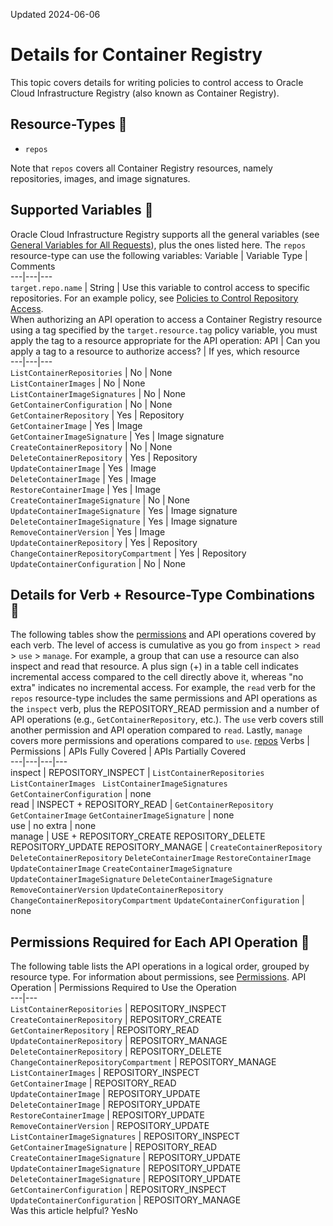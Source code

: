 Updated 2024-06-06
# Details for Container Registry
This topic covers details for writing policies to control access to Oracle Cloud Infrastructure Registry (also known as Container Registry).
## Resource-Types 🔗 
  * `repos`


Note that `repos` covers all Container Registry resources, namely repositories, images, and image signatures.
## Supported Variables 🔗 
Oracle Cloud Infrastructure Registry supports all the general variables (see [General Variables for All Requests](https://docs.oracle.com/en-us/iaas/Content/Identity/policyreference/policyreference_topic-General_Variables_for_All_Requests.htm "Use the following general variables for all requests")), plus the ones listed here.
The `repos` resource-type can use the following variables:
Variable | Variable Type | Comments  
---|---|---  
`target.repo.name` | String | Use this variable to control access to specific repositories. For an example policy, see [Policies to Control Repository Access](https://docs.oracle.com/iaas/Content/Registry/Concepts/registrypolicyrepoaccess.htm).  
When authorizing an API operation to access a Container Registry resource using a tag specified by the `target.resource.tag` policy variable, you must apply the tag to a resource appropriate for the API operation:
API | Can you apply a tag to a resource to authorize access? | If yes, which resource  
---|---|---  
`ListContainerRepositories` | No | None  
`ListContainerImages` | No | None  
`ListContainerImageSignatures` | No | None  
`GetContainerConfiguration` | No | None  
`GetContainerRepository` | Yes | Repository  
`GetContainerImage` | Yes | Image  
`GetContainerImageSignature` | Yes | Image signature  
`CreateContainerRepository` | No | None  
`DeleteContainerRepository` | Yes | Repository  
`UpdateContainerImage` | Yes | Image  
`DeleteContainerImage` | Yes | Image  
`RestoreContainerImage` | Yes | Image  
`CreateContainerImageSignature` | No | None  
`UpdateContainerImageSignature` | Yes | Image signature  
`DeleteContainerImageSignature` | Yes | Image signature  
`RemoveContainerVersion` | Yes | Image  
`UpdateContainerRepository` | Yes | Repository  
`ChangeContainerRepositoryCompartment` | Yes | Repository  
`UpdateContainerConfiguration` | No | None  
## Details for Verb + Resource-Type Combinations 🔗 
The following tables show the [permissions](https://docs.oracle.com/iaas/Content/Identity/policies/permissions.htm) and API operations covered by each verb. The level of access is cumulative as you go from `inspect` > `read` > `use` > `manage`. For example, a group that can use a resource can also inspect and read that resource. A plus sign (+) in a table cell indicates incremental access compared to the cell directly above it, whereas "no extra" indicates no incremental access. 
For example, the `read` verb for the `repos` resource-type includes the same permissions and API operations as the `inspect` verb, plus the REPOSITORY_READ permission and a number of API operations (e.g., `GetContainerRepository`, etc.). The `use` verb covers still another permission and API operation compared to `read`. Lastly, `manage` covers more permissions and operations compared to `use`.
[repos](https://docs.oracle.com/en-us/iaas/Content/Identity/policyreference/registrypolicyreference.htm)
Verbs | Permissions | APIs Fully Covered | APIs Partially Covered  
---|---|---|---  
inspect |  REPOSITORY_INSPECT |  `ListContainerRepositories` `ListContainerImages` ` ListContainerImageSignatures` `GetContainerConfiguration` |  none  
read |  INSPECT + REPOSITORY_READ |  `GetContainerRepository` `GetContainerImage` `GetContainerImageSignature` |  none  
use |  no extra |  none  
manage |  USE + REPOSITORY_CREATE REPOSITORY_DELETE REPOSITORY_UPDATE REPOSITORY_MANAGE |  `CreateContainerRepository` `DeleteContainerRepository` `DeleteContainerImage` `RestoreContainerImage` `UpdateContainerImage` `CreateContainerImageSignature` `UpdateContainerImageSignature` `DeleteContainerImageSignature` `RemoveContainerVersion` `UpdateContainerRepository` `ChangeContainerRepositoryCompartment` `UpdateContainerConfiguration` |  none  
## Permissions Required for Each API Operation 🔗 
The following table lists the API operations in a logical order, grouped by resource type.
For information about permissions, see [Permissions](https://docs.oracle.com/en-us/iaas/Content/Identity/policies/permissions.htm#permissions "Permissions are the atomic units of authorization that control a user's ability to perform operations on resources. Oracle defines all the permissions in the policy language.").
API Operation | Permissions Required to Use the Operation  
---|---  
`ListContainerRepositories` | REPOSITORY_INSPECT  
`CreateContainerRepository` | REPOSITORY_CREATE  
`GetContainerRepository` | REPOSITORY_READ  
`UpdateContainerRepository` | REPOSITORY_MANAGE  
`DeleteContainerRepository` | REPOSITORY_DELETE  
`ChangeContainerRepositoryCompartment` | REPOSITORY_MANAGE  
`ListContainerImages` | REPOSITORY_INSPECT  
`GetContainerImage` | REPOSITORY_READ  
`UpdateContainerImage` | REPOSITORY_UPDATE  
`DeleteContainerImage` | REPOSITORY_UPDATE  
`RestoreContainerImage` | REPOSITORY_UPDATE  
`RemoveContainerVersion` | REPOSITORY_UPDATE  
`ListContainerImageSignatures` | REPOSITORY_INSPECT  
`GetContainerImageSignature` | REPOSITORY_READ  
`CreateContainerImageSignature` | REPOSITORY_UPDATE  
`UpdateContainerImageSignature` | REPOSITORY_UPDATE  
`DeleteContainerImageSignature` | REPOSITORY_UPDATE  
`GetContainerConfiguration` | REPOSITORY_INSPECT  
`UpdateContainerConfiguration` | REPOSITORY_MANAGE  
Was this article helpful?
YesNo

